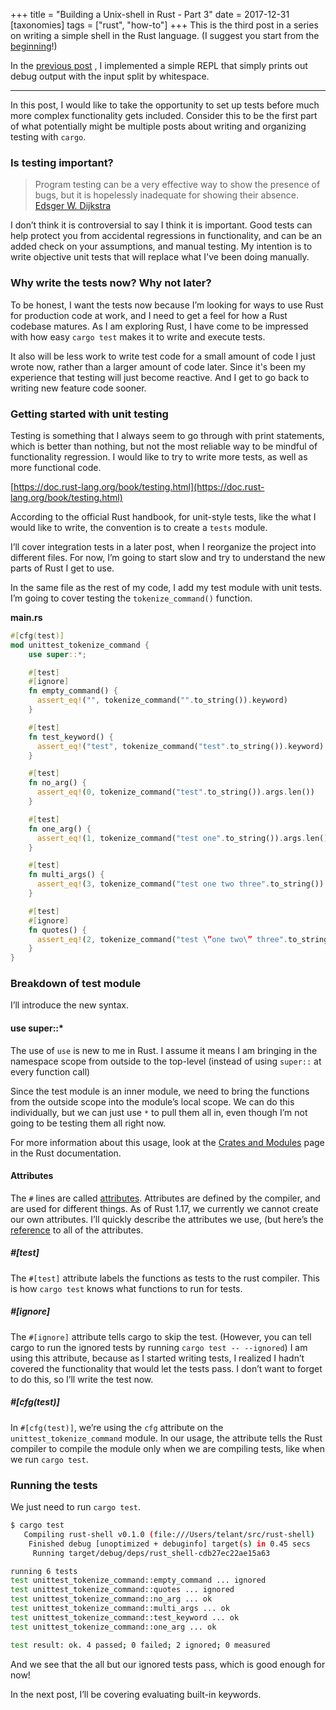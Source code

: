 +++
title = "Building a Unix-shell in Rust - Part 3"
date = 2017-12-31
[taxonomies]
tags = ["rust", "how-to"]
+++
This is the third post in a series on writing a simple shell in the Rust language. (I suggest you start from the [beginning](./blog/building-a-unix-shell-in-rust-part-1.md)!) 

In the [previous post](./blog/building-a-unix-shell-in-rust-part-2.md) , I implemented a simple REPL that simply prints out debug output with the input split by whitespace.

---
In this post, I would like to take the opportunity to set up tests before much more complex functionality gets included. Consider this to be the first part of what potentially might be multiple posts about writing and organizing testing with `cargo`.
### Is testing important?

> Program testing can be a very effective way to show the presence of bugs, but it is hopelessly inadequate for showing their absence. 
> [Edsger W. Dijkstra](https://en.wikiquote.org/wiki/Edsger_W._Dijkstra)

I don’t think it is controversial to say I think it is important. Good tests can help protect you from accidental regressions in functionality, and can be an added check on your assumptions, and manual testing. My intention is to write objective unit tests that will replace what I've been doing manually. 

### Why write the tests now? Why not later?
To be honest, I want the tests now because I’m looking for ways to use Rust for production code at work, and I need to get a feel for how a Rust codebase matures. As I am exploring Rust, I have come to be impressed with how easy `cargo test` makes it to write and execute tests.

It also will be less work to write test code for a small amount of code I just wrote now, rather than a larger amount of code later. Since it's been my experience that testing will just become reactive. And I get to go back to writing new feature code sooner.

### Getting started with unit testing
Testing is something that I always seem to go through with print statements, which is better than nothing, but not the most reliable way to be mindful of functionality regression. I would like to try to write more tests, as well as more functional code.

[https://doc.rust-lang.org/book/testing.html](https://doc.rust-lang.org/book/testing.html)

According to the official Rust handbook, for unit-style tests, like the what I would like to write, the convention is to create a `tests` module.

I’ll cover integration tests in a later post, when I reorganize the project into different files. For now, I’m going to start slow and try to understand the new parts of Rust I get to use.

In the same file as the rest of my code, I add my test module with unit tests. I’m going to cover testing the `tokenize_command()` function.

**main.rs**
```rust
#[cfg(test)]
mod unittest_tokenize_command {
    use super::*;

    #[test]
    #[ignore]
    fn empty_command() {
      assert_eq!("", tokenize_command("".to_string()).keyword)
    }

    #[test]
    fn test_keyword() {
      assert_eq!("test", tokenize_command("test".to_string()).keyword)
    }

    #[test]
    fn no_arg() {
      assert_eq!(0, tokenize_command("test".to_string()).args.len())
    }

    #[test]
    fn one_arg() {
      assert_eq!(1, tokenize_command("test one".to_string()).args.len())
    }

    #[test]
    fn multi_args() {
      assert_eq!(3, tokenize_command("test one two three".to_string()).args.len())
    }

    #[test]
    #[ignore]
    fn quotes() {
      assert_eq!(2, tokenize_command("test \”one two\” three".to_string()).args.len())
    }
}
```

### Breakdown of test module

I’ll introduce the new syntax.

#### use super::*
The use of `use` is new to me in Rust. I assume it means I am bringing in the namespace scope from outside to the top-level (instead of using `super::` at every function call) 

Since the test module is an inner module, we need to bring the functions from the outside scope into the module’s local scope. We can do this individually, but we can just use `*` to pull them all in, even though I’m not going to be testing them all right now.

For more information about this usage, look at the [Crates and Modules](https://doc.rust-lang.org/book/crates-and-modules.html#re-exporting-with-pub-use) page in the Rust documentation.

#### Attributes
The `#` lines are called [attributes](https://doc.rust-lang.org/book/attributes.html). Attributes are defined by the compiler, and are used for different things. As of Rust 1.17, we currently we cannot create our own attributes. I’ll quickly describe the attributes we use, (but here’s the [reference](https://doc.rust-lang.org/reference/attributes.html) to all of the attributes.

##### #[test]
The `#[test]` attribute labels the functions as tests to the rust compiler. This is how `cargo test` knows what functions to run for tests.

##### #[ignore]
The `#[ignore]` attribute tells cargo to skip the test. (However, you can tell cargo to run the ignored tests by running `cargo test -- --ignored`) I am using this attribute, because as I started writing tests, I realized I hadn’t covered the functionality that would let the tests pass. I don’t want to forget to do this, so I’ll write the test now.

##### #[cfg(test)]
In `#[cfg(test)]`, we’re using the `cfg` attribute on the `unittest_tokenize_command` module. In our usage, the attribute tells the Rust compiler to compile the module only when we are compiling tests, like when we run `cargo test`.

### Running the tests
We just need to run `cargo test`.

```sh
$ cargo test
   Compiling rust-shell v0.1.0 (file:///Users/telant/src/rust-shell)
    Finished debug [unoptimized + debuginfo] target(s) in 0.45 secs
     Running target/debug/deps/rust_shell-cdb27ec22ae15a63

running 6 tests
test unittest_tokenize_command::empty_command ... ignored
test unittest_tokenize_command::quotes ... ignored
test unittest_tokenize_command::no_arg ... ok
test unittest_tokenize_command::multi_args ... ok
test unittest_tokenize_command::test_keyword ... ok
test unittest_tokenize_command::one_arg ... ok

test result: ok. 4 passed; 0 failed; 2 ignored; 0 measured
```

And we see that the all but our ignored tests pass, which is good enough for now!

In the next post, I’ll be covering evaluating built-in keywords.
